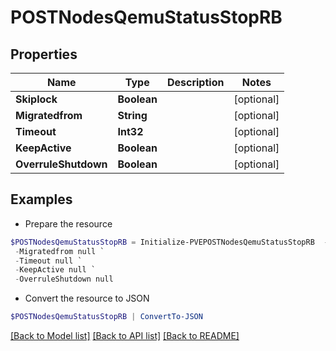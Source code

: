 # POSTNodesQemuStatusStopRB
## Properties

Name | Type | Description | Notes
------------ | ------------- | ------------- | -------------
**Skiplock** | **Boolean** |  | [optional] 
**Migratedfrom** | **String** |  | [optional] 
**Timeout** | **Int32** |  | [optional] 
**KeepActive** | **Boolean** |  | [optional] 
**OverruleShutdown** | **Boolean** |  | [optional] 

## Examples

- Prepare the resource
```powershell
$POSTNodesQemuStatusStopRB = Initialize-PVEPOSTNodesQemuStatusStopRB  -Skiplock null `
 -Migratedfrom null `
 -Timeout null `
 -KeepActive null `
 -OverruleShutdown null
```

- Convert the resource to JSON
```powershell
$POSTNodesQemuStatusStopRB | ConvertTo-JSON
```

[[Back to Model list]](../README.md#documentation-for-models) [[Back to API list]](../README.md#documentation-for-api-endpoints) [[Back to README]](../README.md)

